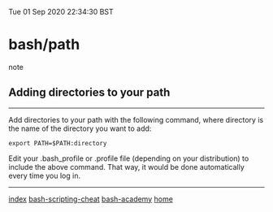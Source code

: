 Tue 01 Sep 2020 22:34:30 BST

# bash/path

note

## Adding directories to your path 
___
Add directories to your path with the following command, where directory is the name of the directory you want to add:


    export PATH=$PATH:directory

Edit your .bash_profile or .profile file (depending on your distribution) to include the above command. That way, it would be done automatically every time you log in.
___
[index](./index-file.md)
[bash-scripting-cheat](./bash-scripting-cheat.md)
[bash-academy](./bash-academy.md)
[home](./home.md) 

